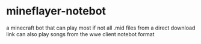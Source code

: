 # mineflayer-notebot
a minecraft bot that can play most if not all .mid files from a direct download link can also play songs from the wwe client notebot format
